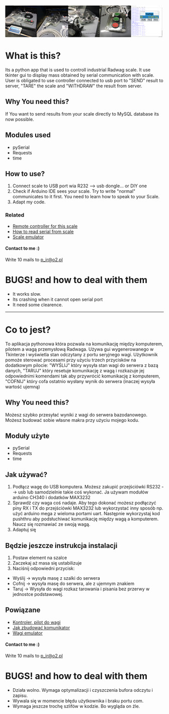 <a href="https://github.com/MarcinanBarbarzynca/Radwag-Scale-controller-with-MYSQL-communication/blob/main/images/IMG_20210705_160643.jpg"><img src="https://github.com/MarcinanBarbarzynca/Radwag-Scale-controller-with-MYSQL-communication/blob/main/images/IMG_20210705_160643.jpg" align="left" height="100" width="100" ></a>
<a href="https://github.com/MarcinanBarbarzynca/Radwag-Scale-controller-with-MYSQL-communication/blob/main/images/IMG_20210705_160713.jpg"><img src="https://github.com/MarcinanBarbarzynca/Radwag-Scale-controller-with-MYSQL-communication/blob/main/images/IMG_20210705_160713.jpg" align="left" height="100" width="100" ></a>
<a href="https://github.com/MarcinanBarbarzynca/Radwag-Scale-controller-with-MYSQL-communication/blob/main/images/IMG_20210705_160719.jpg"><img src="https://github.com/MarcinanBarbarzynca/Radwag-Scale-controller-with-MYSQL-communication/blob/main/images/IMG_20210705_160719.jpg" align="left" height="100" width="100" ></a>
<a href="https://github.com/MarcinanBarbarzynca/Radwag-Scale-controller-with-MYSQL-communication/blob/main/images/IMG_20210705_160725.jpg"><img src="https://github.com/MarcinanBarbarzynca/Radwag-Scale-controller-with-MYSQL-communication/blob/main/images/IMG_20210705_160725.jpg" align="left" height="100" width="100" ></a>
<a href="https://github.com/MarcinanBarbarzynca/Radwag-Scale-controller-with-MYSQL-communication/blob/main/images/gui.png"><img src="https://github.com/MarcinanBarbarzynca/Radwag-Scale-controller-with-MYSQL-communication/blob/main/images/gui.png" height="100" width="100" ></a>

# What is this?
Its a python app that is used to controll industrial Radwag scale. It use tkinter gui to display mass obtained by serial communication with scale. User is obligated to use controller connected to usb port to "SEND" result to server, "TARE" the scale and "WITHDRAW" the result from server. 

##  Why You need this?
If You want to send results from your scale directly to MySQL database its now possible. 

## Modules used
- pySerial
- Requests
- time

## How to use?
1. Connect scale to USB port wia R232 --> usb dongle... or DIY one
2. Check if Arduino IDE sees your scale. Try to write "normal" communicates to it first. You need to learn how to speak to your Scale. 
3. Adapt my code. 

### Related
- [Remote controller for this scale](https://github.com/MarcinanBarbarzynca/Pilot-do-komputera-Arduino-NANO "Remote controller for this scale")
- [How to read serial from scale](https://github.com/MarcinanBarbarzynca/Read-two-Arduino-serial-with-PYSerial "How to read serial from scale")
- [Scale emulator](https://github.com/MarcinanBarbarzynca/Emulator-wagi-radwag-arduino "Scale emulator")

#### Contact to me :)
Write 10 mails to p_ir@o2.pl


# BUGS! and how to deal with them
- It works slow. 
- Its crashing when it cannot open serial port
- It need some clearence. 

------------

# Co to jest?
To aplikacja pythonowa która pozwala na komunikację między komputerem, pilotem a wagą przemysłową Radwaga. Używa gui wygenerowanego w Tkinterze i wyświetla stan odczytany z portu seryjnego wagi. Użytkownik pomoże sterować procesami przy użyciu trzech przycisków na dodatkowym pilocie: "WYŚLIJ" który wysyła stan wagi do serwera z bazą danych, "TARUJ" który resetuje komunikację z wagą i rozkazuje jej odpowiednimi komendami tak aby przywrócić komunikację z komputerem, "COFNIJ" który cofa ostatnio wysłany wynik do serwera (inaczej wysyła wartość ujemną)

##  Why You need this?
Możesz szybko przesyłać wyniki z wagi do serwera bazodanowego. Możesz budować sobie własne makra przy użyciu mojego kodu. 

## Moduły użyte
- pySerial
- Requests
- time

## Jak używać?
1. Podłącz wagę do USB komputera. Możesz zakupić przejściówki RS232 --> usb lub samodzielnie takie coś wykonać. Ja używam modułów arduino CH340 i dodatków MAX3232
2. Sprawdź czy waga coś nadaje. Aby tego dokonać możesz podłączyć piny RX i TX do przejściówki MAX3232 lub wykorzystać inny sposób np. użyć arduino mega z wieloma portami uart. Następnie wykorzystaj kod pushthru aby podsłuchiwać komunikację między wagą a komputerem. Naucz się rozmawiać ze swoją wagą.
3. Adaptuj się

## Będzie jeszcze instrukcja instalacji
1. Postaw element na szalce
2. Zaczekaj aż masa się ustabilizuje
3. Naciśnij odpowiedni przycisk: 
 - Wyślij -> wysyła masę z szalki do serwera
 - Cofnij -> wysyła masę do serwera, ale z ujemnym znakiem
 - Taruj -> Wysyła do wagi rozkaz tarowania i pisania bez przerwy w jednostce podstawowej. 

## Powiązane
- [Kontroler, pilot do wagi](https://github.com/MarcinanBarbarzynca/Pilot-do-komputera-Arduino-NANO "Kontroler, pilot do wagi")
- [Jak zbudować komunikator](https://github.com/MarcinanBarbarzynca/Read-two-Arduino-serial-with-PYSerial "Jak zbudować komunikator")
- [Wagi emulator](https://github.com/MarcinanBarbarzynca/Emulator-wagi-radwag-arduino "Wagi emulator")

#### Contact to me :)
Write 10 mails to p_ir@o2.pl


# BUGS! and how to deal with them
- Działa wolno. Wymaga optymalizacji i czyszczenia bufora odczytu i zapisu.
- Wywala się w momencie błędu użytkownika i braku portu com.
- Wymaga jeszcze trochę szlifów w kodzie. Bo wygląda on źle. 
